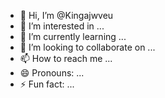 - 👋 Hi, I’m @Kingajwveu
- 👀 I’m interested in ...
- 🌱 I’m currently learning ...
- 💞️ I’m looking to collaborate on ...
- 📫 How to reach me ...
- 😄 Pronouns: ...
- ⚡ Fun fact: ...

<!---
Kingajwveu/Kingajwveu is a ✨ special ✨ repository because its `README.md` (this file) appears on your GitHub profile.
You can click the Preview link to take a look at your changes.
--->
